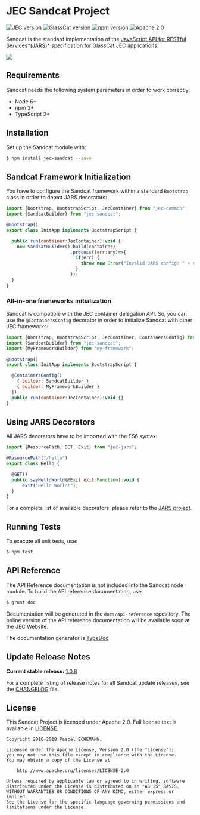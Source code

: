 # JEC Sandcat Project

[![JEC version](https://img.shields.io/badge/JEC-1.0-%23ba00ff.svg)](http://jecproject.org)
[![GlassCat version](https://img.shields.io/badge/GlassCat-1.0-%230a50ff.svg)](http://jecproject.org)
[![npm version](https://badge.fury.io/js/jec-sandcat.svg)](https://www.npmjs.com/package/jec-sandcat)
[![Apache 2.0](https://img.shields.io/hexpm/l/plug.svg)](https://www.apache.org/licenses/LICENSE-2.0)

Sandcat is the standard implementation of the [JavaScript API for RESTful Services*(JARS)*][jec-jars-url]
specification for GlassCat JEC applications.

[![][jec-logo]][jec-url]

## Requirements

Sandcat needs the following system parameters in order to work correctly:

- Node 6+
- npm 3+
- TypeScript 2+

## Installation

Set up the Sandcat module with:

```bash
$ npm install jec-sandcat --save
```

## Sandcat Framework Initialization

You have to configure the Sandcat framework within a standard `Bootstrap` class
in order to detect JARS decorators:

```javascript
import {Bootstrap, BootstrapScript, JecContainer} from "jec-common";
import {SandcatBuilder} from "jec-sandcat";

@Bootstrap()
export class InitApp implements BootstrapScript {

  public run(container:JecContainer):void {
    new SandcatBuilder().build(container)
                        .process((err:any)=>{
                          if(err) {
                            throw new Error("Invalid JARS config: " + err);
                          }
                        });
  }
}
```

### All-in-one frameworks initialization

Sandcat is compatible with the JEC container delegation API. So, you can use the `@ContainersConfig` decorator in order to initialize Sandcat with other JEC frameworks:

```javascript
import {Bootstrap, BootstrapScript, JecContainer, ContainersConfig} from "jec-commons";
import {SandcatBuilder} from "jec-sandcat";
import {MyFrameworkBuilder} from "my-framework";

@Bootstrap()
export class InitApp implements BootstrapScript {

  @ContainersConfig([
    { builder: SandcatBuilder },
    { builder: MyFrameworkBuilder }
  ])
  public run(container:JecContainer):void {}
}
```

## Using JARS Decorators

All JARS decorators have to be imported with the ES6 syntax:

```javascript
import {ResourcePath, GET, Exit} from "jec-jars";

@ResourcePath("/hello")
export class Hello {

  @GET()
  public sayHelloWorld(@Exit exit:Function):void {
      exit("Hello World!");
  }
}
```

For a complete list of available decorators, please refer to the [JARS project][jec-jars-url].

## Running Tests

To execute all unit tests, use:

```bash
$ npm test
```

## API Reference

The API Reference documentation is not included into the Sandcat node module. To build the API reference documentation, use:

```bash
$ grunt doc
```

Documentation will be generated in the `docs/api-reference` repository.
The online version of the  API reference documentation will be available soon at the JEC Website.

The documentation generator is [TypeDoc](http://typedoc.org/)

## Update Release Notes

**Current stable release:** [1.0.8](CHANGELOG.md#jec-sandcat-1.0.8)
 
For a complete listing of release notes for all Sandcat update releases, see the [CHANGELOG](CHANGELOG.md) file. 

## License
This Sandcat Project is licensed under Apache 2.0. Full license text is available in [LICENSE](LICENSE).

```
Copyright 2016-2018 Pascal ECHEMANN.

Licensed under the Apache License, Version 2.0 (the "License");
you may not use this file except in compliance with the License.
You may obtain a copy of the License at

    http://www.apache.org/licenses/LICENSE-2.0

Unless required by applicable law or agreed to in writing, software
distributed under the License is distributed on an "AS IS" BASIS,
WITHOUT WARRANTIES OR CONDITIONS OF ANY KIND, either express or implied.
See the License for the specific language governing permissions and
limitations under the License.
```

[jec-url]: http://jecproject.org
[jec-jars-url]: https://github.com/jec-project/jec-jars
[jec-logo]: https://raw.githubusercontent.com/jec-project/JEC/master/assets/jec-logos/jec-logo.png